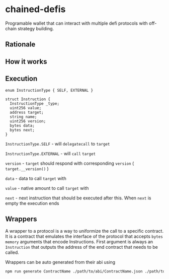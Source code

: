 # chained-defis

Programable wallet that can interact with multiple defi protocols with off-chain strategy building.

## Rationale

## How it works

## Execution

```solidity
enum InstructionType { SELF, EXTERNAL }
  
struct Instruction {
  InstructionType _type;
  uint256 value;
  address target;
  string name;
  uint256 version;
  bytes data;
  bytes next;
}

```

`InstructionType.SELF` - will `delegatecall` to `target`

`InstructionType.EXTERNAL` - will `call` `target`

`version` - `target` should respond with corresponding `version` ( `target.__version()` )

`data` - data to call `target` with

`value` - native amount to call `target` with

`next` - next instruction that should be executed after this. When `next` is empty the execution ends


## Wrappers

A wrapper to a protocol is a way to uniformize the call to a specific contract.
It is a contract that emulates the interface of the protocol that accepts `bytes memory` arguments that encode Instructions.
First argument is always an `Instruction` that outputs the address of the end contract that needs to be called.

Wrappers can be auto generated from their abi using

```sh
npm run generate ContractName ./path/to/abi/ContractName.json ./path/to/where/the/wrapper/will/be/generated/WrapperContractName.sol
```

